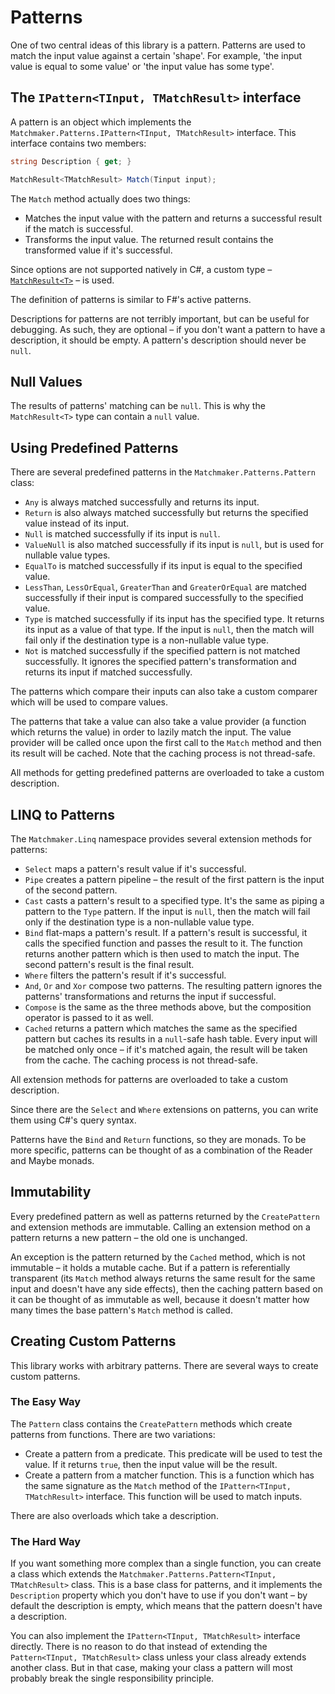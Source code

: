 # Patterns

One of two central ideas of this library is a pattern. Patterns are used to match the input value against a certain
'shape'. For example, 'the input value is equal to some value' or 'the input value has some type'.

## The `IPattern<TInput, TMatchResult>` interface

A pattern is an object which implements the `Matchmaker.Patterns.IPattern<TInput, TMatchResult>` interface. This
interface contains two members:

```c#
string Description { get; }

MatchResult<TMatchResult> Match(Tinput input);
```

The `Match` method actually does two things:

- Matches the input value with the pattern and returns a successful result if the match is successful.
- Transforms the input value. The returned result contains the transformed value if it's successful.

Since options are not supported natively in C#, a custom type – [`MatchResult<T>`](results.md) – is used.

The definition of patterns is similar to F#'s active patterns.

Descriptions for patterns are not terribly important, but can be useful for debugging. As such, they are optional – if
you don't want a pattern to have a description, it should be empty. A pattern's description should never be `null`.

## Null Values

The results of patterns' matching can be `null`. This is why the `MatchResult<T>` type can contain a `null` value.

## Using Predefined Patterns

There are several predefined patterns in the `Matchmaker.Patterns.Pattern` class:

- `Any` is always matched successfully and returns its input.
- `Return` is also always matched successfully but returns the specified value instead of its input.
- `Null` is matched successfully if its input is `null`.
- `ValueNull` is also matched successfully if its input is `null`, but is used for nullable value types.
- `EqualTo` is matched successfully if its input is equal to the specified value.
- `LessThan`, `LessOrEqual`, `GreaterThan` and `GreaterOrEqual` are matched successfully if their input is compared
successfully to the specified value.
- `Type` is matched successfully if its input has the specified type. It returns its input as a value of that type. If
the input is `null`, then the match will fail only if the destination type is a non-nullable value type.
- `Not` is matched successfully if the specified pattern is not matched successfully. It ignores the specified pattern's
transformation and returns its input if matched successfully.

The patterns which compare their inputs can also take a custom comparer which will be used to compare values.

The patterns that take a value can also take a value provider (a function which returns the value) in order to lazily
match the input. The value provider will be called once upon the first call to the `Match` method and then its result
will be cached. Note that the caching process is not thread-safe.

All methods for getting predefined patterns are overloaded to take a custom description.

## LINQ to Patterns

The `Matchmaker.Linq` namespace provides several extension methods for patterns:

- `Select` maps a pattern's result value if it's successful.
- `Pipe` creates a pattern pipeline – the result of the first pattern is the input of the second pattern.
- `Cast` casts a pattern's result to a specified type. It's the same as piping a pattern to the `Type` pattern. If the
input is `null`, then the match will fail only if the destination type is a non-nullable value type.
- `Bind` flat-maps a pattern's result. If a pattern's result is successful, it calls the specified function and passes
the result to it. The function returns another pattern which is then used to match the input. The second pattern's
result is the final result.
- `Where` filters the pattern's result if it's successful.
- `And`, `Or` and `Xor` compose two patterns. The resulting pattern ignores the patterns' transformations and returns
the input if successful.
- `Compose` is the same as the three methods above, but the composition operator is passed to it as well.
- `Cached` returns a pattern which matches the same as the specified pattern but caches its results in a `null`-safe
hash table. Every input will be matched only once – if it's matched again, the result will be taken from the cache. The
caching process is not thread-safe.

All extension methods for patterns are overloaded to take a custom description.

Since there are the `Select` and `Where` extensions on patterns, you can write them using C#'s query syntax.

Patterns have the `Bind` and `Return` functions, so they are monads. To be more specific, patterns can be thought of as
a combination of the Reader and Maybe monads.

## Immutability

Every predefined pattern as well as patterns returned by the `CreatePattern` and extension methods are immutable.
Calling an extension method on a pattern returns a new pattern – the old one is unchanged.

An exception is the pattern returned by the `Cached` method, which is not immutable – it holds a mutable cache. But if a
pattern is referentially transparent (its `Match` method always returns the same result for the same input and doesn't
have any side effects), then the caching pattern based on it can be thought of as immutable as well, because it doesn't
matter how many times the base pattern's `Match` method is called.

## Creating Custom Patterns

This library works with arbitrary patterns. There are several ways to create custom patterns.

### The Easy Way

The `Pattern` class contains the `CreatePattern` methods which create patterns from functions. There are two variations:

- Create a pattern from a predicate. This predicate will be used to test the value. If it returns `true`, then the input
value will be the result.
- Create a pattern from a matcher function. This is a function which has the same signature as the `Match` method of the
`IPattern<TInput, TMatchResult>` interface. This function will be used to match inputs.

There are also overloads which take a description.

### The Hard Way

If you want something more complex than a single function, you can create a class which extends the
`Matchmaker.Patterns.Pattern<TInput, TMatchResult>` class. This is a base class for patterns, and it implements the
`Description` property which you don't have to use if you don't want – by default the description is empty, which means
that the pattern doesn't have a description.

You can also implement the `IPattern<TInput, TMatchResult>` interface directly. There is no reason to do that instead of
extending the `Pattern<TInput, TMatchResult>` class unless your class already extends another class. But in that case,
making your class a pattern will most probably break the single responsibility principle.
